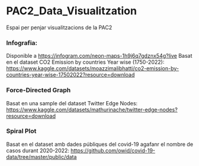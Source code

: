 # PAC2_Data_Visualitzation
Espai per penjar visualitzacions de la PAC2

### Infografia:
Disponible a https://infogram.com/neon-maps-1h9j6q7gdznx54g?live
Basat en el dataset CO2 Emission by countries Year wise (1750-2022):
https://www.kaggle.com/datasets/moazzimalibhatti/co2-emission-by-countries-year-wise-17502022?resource=download

### Force-Directed Graph
Basat en una sample del dataset Twitter Edge Nodes:
https://www.kaggle.com/datasets/mathurinache/twitter-edge-nodes?resource=download

### Spiral Plot
Basat en el dataset amb dades públiques del covid-19 agafanr el nombre de casos durant 2020-2022:
https://github.com/owid/covid-19-data/tree/master/public/data
